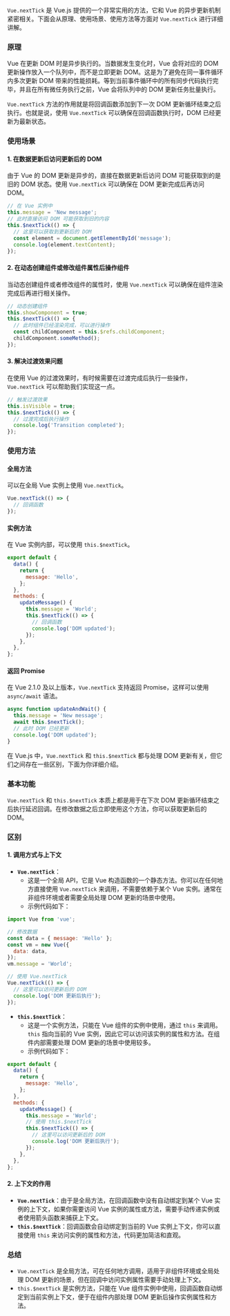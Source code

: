 `Vue.nextTick` 是 Vue.js 提供的一个非常实用的方法，它和 Vue 的异步更新机制紧密相关。下面会从原理、使用场景、使用方法等方面对 `Vue.nextTick` 进行详细讲解。

### 原理

Vue 在更新 DOM 时是异步执行的。当数据发生变化时，Vue 会将对应的 DOM 更新操作放入一个队列中，而不是立即更新 DOM。这是为了避免在同一事件循环内多次更新 DOM 带来的性能损耗。等到当前事件循环中的所有同步代码执行完毕，并且在所有微任务执行之前，Vue 会将队列中的 DOM 更新任务批量执行。

`Vue.nextTick` 方法的作用就是将回调函数添加到下一次 DOM 更新循环结束之后执行。也就是说，使用 `Vue.nextTick` 可以确保在回调函数执行时，DOM 已经更新为最新状态。

### 使用场景

#### 1. 在数据更新后访问更新后的 DOM

由于 Vue 的 DOM 更新是异步的，直接在数据更新后访问 DOM 可能获取到的是旧的 DOM 状态。使用 `Vue.nextTick` 可以确保在 DOM 更新完成后再访问 DOM。

```javascript
// 在 Vue 实例中
this.message = 'New message';
// 此时直接访问 DOM 可能获取到旧的内容
this.$nextTick(() => {
  // 这里可以获取到更新后的 DOM
  const element = document.getElementById('message');
  console.log(element.textContent);
});
```

#### 2. 在动态创建组件或修改组件属性后操作组件

当动态创建组件或者修改组件的属性时，使用 `Vue.nextTick` 可以确保在组件渲染完成后再进行相关操作。

```javascript
// 动态创建组件
this.showComponent = true;
this.$nextTick(() => {
  // 此时组件已经渲染完成，可以进行操作
  const childComponent = this.$refs.childComponent;
  childComponent.someMethod();
});
```

#### 3. 解决过渡效果问题

在使用 Vue 的过渡效果时，有时候需要在过渡完成后执行一些操作，`Vue.nextTick` 可以帮助我们实现这一点。

```javascript
// 触发过渡效果
this.isVisible = true;
this.$nextTick(() => {
  // 过渡完成后执行操作
  console.log('Transition completed');
});
```

### 使用方法

#### 全局方法

可以在全局 Vue 实例上使用 `Vue.nextTick`。

```javascript
Vue.nextTick(() => {
  // 回调函数
});
```

#### 实例方法

在 Vue 实例内部，可以使用 `this.$nextTick`。

```javascript
export default {
  data() {
    return {
      message: 'Hello',
    };
  },
  methods: {
    updateMessage() {
      this.message = 'World';
      this.$nextTick(() => {
        // 回调函数
        console.log('DOM updated');
      });
    },
  },
};
```

#### 返回 Promise

在 Vue 2.1.0 及以上版本，`Vue.nextTick` 支持返回 Promise，这样可以使用 `async/await` 语法。

```javascript
async function updateAndWait() {
  this.message = 'New message';
  await this.$nextTick();
  // 此时 DOM 已经更新
  console.log('DOM updated');
}
```

在 Vue.js 中，`Vue.nextTick` 和 `this.$nextTick` 都与处理 DOM 更新有关，但它们之间存在一些区别，下面为你详细介绍。

### 基本功能

`Vue.nextTick` 和 `this.$nextTick` 本质上都是用于在下次 DOM 更新循环结束之后执行延迟回调。在修改数据之后立即使用这个方法，你可以获取更新后的 DOM。

### 区别

#### 1. 调用方式与上下文

- **`Vue.nextTick`**：
  - 这是一个全局 API，它是 Vue 构造函数的一个静态方法。你可以在任何地方直接使用 `Vue.nextTick` 来调用，不需要依赖于某个 Vue 实例。通常在非组件环境或者需要全局处理 DOM 更新的场景中使用。
  - 示例代码如下：

```javascript
import Vue from 'vue';

// 修改数据
const data = { message: 'Hello' };
const vm = new Vue({
  data: data,
});
vm.message = 'World';

// 使用 Vue.nextTick
Vue.nextTick(() => {
  // 这里可以访问更新后的 DOM
  console.log('DOM 更新后执行');
});
```

- **`this.$nextTick`**：
  - 这是一个实例方法，只能在 Vue 组件的实例中使用，通过 `this` 来调用。`this` 指向当前的 Vue 实例，因此它可以访问该实例的属性和方法。在组件内部需要处理 DOM 更新的场景中使用较多。
  - 示例代码如下：

```javascript
export default {
  data() {
    return {
      message: 'Hello',
    };
  },
  methods: {
    updateMessage() {
      this.message = 'World';
      // 使用 this.$nextTick
      this.$nextTick(() => {
        // 这里可以访问更新后的 DOM
        console.log('DOM 更新后执行');
      });
    },
  },
};
```

#### 2. 上下文的作用

- **`Vue.nextTick`**：由于是全局方法，在回调函数中没有自动绑定到某个 Vue 实例的上下文，如果你需要访问 Vue 实例的属性或方法，需要手动传递实例或者使用箭头函数来捕获上下文。
- **`this.$nextTick`**：回调函数会自动绑定到当前的 Vue 实例上下文，你可以直接使用 `this` 来访问实例的属性和方法，代码更加简洁和直观。

### 总结

- `Vue.nextTick` 是全局方法，可在任何地方调用，适用于非组件环境或全局处理 DOM 更新的场景，但在回调中访问实例属性需要手动处理上下文。
- `this.$nextTick` 是实例方法，只能在 Vue 组件实例中使用，回调函数自动绑定到当前实例上下文，便于在组件内部处理 DOM 更新后操作实例属性和方法。
